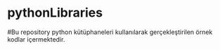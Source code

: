 # pythonLibraries
#Bu repository python kütüphaneleri kullanılarak gerçekleştirilen örnek kodlar içermektedir.
